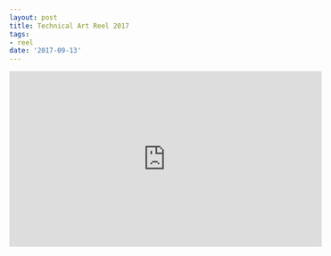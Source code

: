 ```yaml
---
layout: post
title: Technical Art Reel 2017
tags:
- reel
date: '2017-09-13'
---
```

<iframe width="560" height="315" src="https://player.vimeo.com/video/233393388" frameborder="0" allowfullscreen></iframe>
